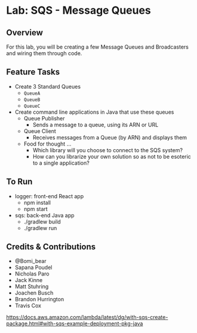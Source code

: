 # Lab: SQS - Message Queues

## Overview

For this lab, you will be creating a few Message Queues and Broadcasters and wiring them through code.

## Feature Tasks

- Create 3 Standard Queues
  - `QueueA`
  - `QueueB`
  - `QueueC`
- Create command line applications in Java that use these queues
  - Queue Publisher
    - Sends a message to a queue, using its ARN or URL
  - Queue Client
    - Receives messages from a Queue (by ARN) and displays them
  - Food for thought …
    - Which library will you choose to connect to the SQS system?
    - How can you librarize your own solution so as not to be esoteric to a single application?

## To Run

- logger: front-end React app
  - npm install
  - npm start
- sqs: back-end Java app
  - ./gradlew build
  - ./gradlew run

## Credits & Contributions

- @Bomi_bear
- Sapana Poudel
- Nicholas Paro
- Jack Kinne
- Matt Stuhring
- Joachen Busch
- Brandon Hurrington
- Travis Cox

https://docs.aws.amazon.com/lambda/latest/dg/with-sqs-create-package.html#with-sqs-example-deployment-pkg-java
